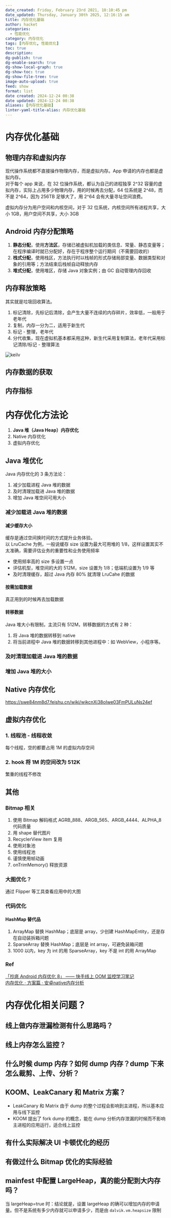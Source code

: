 ```yaml
---
date_created: Friday, February 23rd 2021, 10:10:45 pm
date_updated: Thursday, January 30th 2025, 12:16:15 am
title: 内存优化基础
author: hacket
categories:
  - 性能优化
category: 内存优化
tags: [内存优化, 性能优化]
toc: true
description: 
dg-publish: true
dg-enable-search: true
dg-show-local-graph: true
dg-show-toc: true
dg-show-file-tree: true
image-auto-upload: true
feed: show
format: list
date created: 2024-12-24 00:38
date updated: 2024-12-24 00:38
aliases: [内存优化基础]
linter-yaml-title-alias: 内存优化基础
---
```


# 内存优化基础

## 物理内存和虚拟内存

现代操作系统都不直接操作物理内存，而是虚拟内存。App 申请的内存也都是虚拟内存。<br />对于每个 app 来说，在 32 位操作系统，都认为自己的进程独享 2^32 容量的虚拟内存，实际上占用多少物理内存，用的时候再去分配，64 位系统是 2^48，而不是 2^64，因为 256TB 足够大了，用 2^64 会有大量寻址空间浪费。

虚拟内存分为用户空间和内核空间，对于 32 位系统，内核空间所有进程共享，大小 1GB，用户空间不共享，大小 3GB

## Android 内存分配策略

1. **静态分配**，使用**方法区**，存储已被虚拟机加载的类信息、常量、静态变量等；在程序编译时就已分配好，存在于程序整个运行期间（不需要回收的）
2. **栈式分配**，使用栈区，方法执行时以栈帧的形式存储局部变量、数据类型和对象的引用等；方法结束后栈帧自动释放内存
3. **堆式分配**，使用堆区，存储 Java 对象实例；由 GC 自动管理内存回收

## 内存释放策略

其实就是垃圾回收算法。

1. 标记清除，先标记后清除，会产生大量不连续的内存碎片，效率低，一般用于老年代
2. 复制，内存一分为二，适用于新生代
3. 标记 - 整理，老年代
4. 分代收集，现在虚拟机基本都采用这种，新生代采用复制算法，老年代采用标记清除/标记 - 整理算法

![keilv](https://raw.githubusercontent.com/hacket/ObsidianOSS/master/obsidian/keilv.webp)

## 内存数据的获取

## 内存指标

#

# 内存优化方法论

1. **Java 堆（Java Heap）内存优化**
2. Native 内存优化
3. 虚拟内存优化

## Java 堆优化

Java 内存优化的 3 条方法论：

1. 减少加载进程 Java 堆的数据
2. 及时清理加载进 Java 堆的数据
3. 增加 Java 堆空间可用大小

### 减少加载进 Java 堆的数据

#### 减少缓存大小

缓存是通过空间换时间的方式提升业务体验。<br />以 LruCache 为例，一般说缓存 size 设置为最大可用堆的 1/8，这样设置其实不太准确，需要评估业务的重要性和业务使用频率

- 使用频率高的 size 多设置一点
- 评估机型，堆空间的大的 512M，size 设置为 1/8；低端机设置为 1/9 等
- 及时清理缓存，超过 Java 内存 80% 就清理 LruCahe 的数据

#### 按需加载数据

真正用到的时候再去加载数据

#### 转移数据

Java 堆大小有限制，主流只有 512M，转移数据的方式有 2 种：

1. 将 Java 堆的数据转移到 native
2. 将当前进程中 Java 堆的数据转移到其他进程中：如 WebView，小程序等。

### 及时清理加载进 Java 堆的数据

### 增加 Java 堆的大小

## Native 内存优化

<https://swe84nm8d7.feishu.cn/wiki/wikcnXi38oIwe03FmPULuNs24ef>

## 虚拟内存优化

### 1. 线程池 - 线程收敛

每个线程，空的都要占用 1M 的虚拟内存空间

### 2. hook 将 1M 的空间改为 512K

繁重的线程不修改

## 其他

### Bitmap 相关

1. 使用 Bitmap 解码格式 AGRB_888、ARGB_565、ARGB_4444、ALPHA_8<br />代码质量
2. 用 shape 替代图片
3. RecyclerView item 复用
4. 使用对象池
5. 使用线程池
6. 谨慎使用帧动画
7. onTrimMemory() 释放资源

### 大图优化？

通过 Flipper 等工具查看应用中的大图

### 代码优化

#### HashMap 替代品

1. ArrayMap 替换 HashMap；底层是 array，少创建 HashMapEntity，还是存在自动装拆箱问题
2. SparseArray 替换 HashMap；底层是 int array，可避免装箱问题
3. 1000 以内，key 为 int 的用 SparseArray，key 不是 int 的用 ArrayMap

### Ref

[「抄底 Android 内存优化 8」 —— 快手线上 OOM 监控学习笔记](https://blog.csdn.net/qq_23191031/article/details/10945700)<br />[内存优化 · 方案篇  ·  安卓native内存分析](https://swe84nm8d7.feishu.cn/wiki/wikcnXi38oIwe03FmPULuNs24ef)

# 内存优化相关问题？

## 线上做内存泄漏检测有什么思路吗？

## 线上内存怎么监控？

## 什么时候 dump 内存？如何 dump 内存？dump 下来怎么裁剪、上传、分析？

## KOOM、LeakCanary 和 Matrix 方案？

- LeakCanary 和 Matrix 由于 dump 的整个过程会影响到主进程，所以基本应用与线下监控
- KOOM 提出了 fork dump 的概念，能在 dump 分析内存泄漏的时候而不影响主进程的应用运行，适合线上监控

## 有什么实际解决 UI 卡顿优化的经历

## 有做过什么 Bitmap 优化的实际经验

## mainfest 中配置 LargeHeap，真的能分配到大内存吗？

当 largeHeap=true 时：结论就是，设置 largeHeap 的确可以增加内存的申请量。但不是系统有多少内存就可以申请多少，而是由 `dalvik.vm.heapsize` 限制
